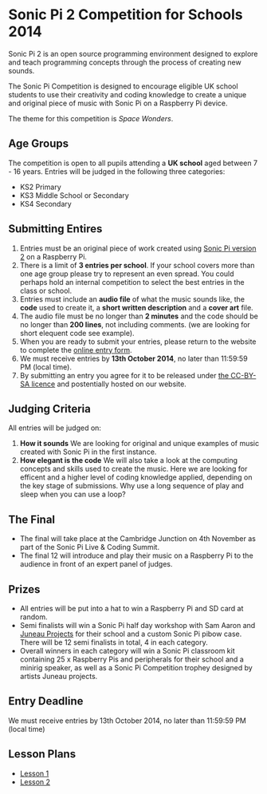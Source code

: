 # Sonic Pi 2 Competition for Schools 2014

Sonic Pi 2 is an open source programming environment designed to explore and teach programming concepts through the process of creating new sounds. 

The Sonic Pi Competition is designed to encourage eligible UK school students to use their creativity and coding knowledge to create a unique and original piece of music with Sonic Pi on a Raspberry Pi device. 

The theme for this competition is *Space Wonders*.

## Age Groups
The competition is open to all pupils attending a **UK school** aged between 7 - 16 years. Entries will be judged in the following three categories:
- KS2 Primary
- KS3 Middle School or Secondary
- KS4 Secondary 

## Submitting Entires
1. Entries must be an original piece of work created using [Sonic Pi version 2](https://github.com/samaaron/sonic-pi) on a Raspberry Pi.
1. There is a limit of **3 entries per school**. If your school covers more than one age group please try to represent an even spread. You could perhaps hold an internal competition to select the best entries in the class or school.
1. Entries must include an **audio file** of what the music sounds like, the **code** used to create it, a **short written description** and a **cover art** file.
1. The audio file must be no longer than **2 minutes** and the code should be no longer than **200 lines**, not including comments. (we are looking for short elequent code see example).
1. When you are ready to submit your entries, please return to the website to complete the [online entry form](). 
1. We must receive entries by **13th October 2014**, no later than 11:59:59 PM (local time).
1. By submitting an entry you agree for it to be released under [the CC-BY-SA licence](https://creativecommons.org/licenses/by-sa/4.0/) and postentially hosted on our website. 

## Judging Criteria
All entries will be judged on:

1. **How it sounds** We are looking for original and unique examples of music created with Sonic Pi in the first instance.
1. **How elegant is the code** We will also take a look at the computing concepts and skills used to create the music. Here we are looking for efficent and a higher level of coding knowledge applied, depending on the key stage of submissions. Why use a long sequence of play and sleep when you can use a loop? 

## The Final
- The final will take place at the Cambridge Junction on 4th November as part of the Sonic Pi Live & Coding Summit.
- The final 12 will introduce and play their music on a Raspberry Pi to the audience in front of an expert panel of judges.

## Prizes
- All entries will be put into a hat to win a Raspberry Pi and SD card at random.
- Semi finalists will win a Sonic Pi half day workshop with Sam Aaron and [Juneau Projects](http://www.juneauprojects.co.uk/) for their school and a custom Sonic Pi pibow case. There will be 12 semi finalists in total, 4 in each category.
- Overall winners in each category will win a Sonic Pi classroom kit containing 25 x Raspberry Pis and peripherals for their school and a minirig speaker, as well as a Sonic Pi Competition trophey designed by artists Juneau projects. 


## Entry Deadline
We must receive entries by 13th October 2014, no later than 11:59:59 PM (local time)

## Lesson Plans
- [Lesson 1](lesson-1.md)
- [Lesson 2](lesson-2.md)


